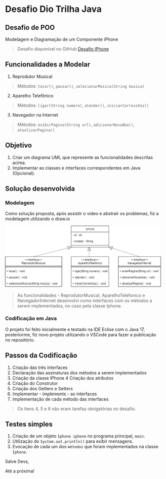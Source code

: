 # Desafio Dio Trilha Java

## Desafio de POO

Modelagem e Diagramação de um Componente iPhone

> Desafio disponível no GitHub [Desafio iPhone](https://github.com/digitalinnovationone/trilha-java-basico/tree/main/desafios/poo)

## Funcionalidades a Modelar

1. Reprodutor Musical
> Métodos: `tocar()`, `pausar()`, `selecionarMusica(String musica)`

2. Aparelho Telefônico
> Métodos: `ligar(String numero)`, `atender()`, `iniciarCorreioVoz()`

3. Navegador na Internet
> Métodos: `exibirPagina(String url)`, `adicionarNovaAba()`, `atualizarPagina()`

## Objetivo

1. Criar um diagrama UML que represente as funcionalidades descritas acima.
2. Implementar as classes e interfaces correspondentes em Java (Opcional).

## Solução desenvolvida

### Modelagem

Como solução proposta, após assistir o vídeo e abstrair os problemas, fiz a modelagem utilizando o draw.io

![Modelagem feita no draw.io](https://github.com/edsonmaia/desafio-iphone/blob/main/doc/images/desafio-modelagem-uml-iphone.drawio.png)

> As funcionalidades - ReprodutorMusical, AparelhoTelefonico e NavegadorInternet desenvolvi como interfaces com os métodos a serem implementados, no caso pela classe Iphone.

### Codificação em Java

O projeto foi feito inicialmente e testado na IDE Eclise com o Java 17, posteriorme, fiz novo projeto utilizando o VSCode para fazer a publicação no repositório.

## Passos da Codificação

1. Criação das três interfaces
2. Declaração das assinaturas dos métodos a serem implementados
3. Criação da classe IPhone
4 Criação dos atributos
5. Criação do Construtor
6. Criação dos Getters e Setters
7. Implementar - implements - as interfaces
8. Implementação de cada método das interfaces

> Os itens 4, 5 e 6 não eram tarefas obrigatórias no desafio.

## Testes simples

1. Criação de um objeto `Iphone iphone` no programa principal, `main`.
2. Utilização do `System.out.println()` para exibir mensagens.
3. Evocação de cada um dos `métodos` que foram implementados na classe `Iphone`.

Salve Devs,

Até a próxima!

